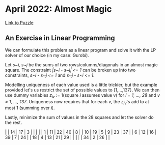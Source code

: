 April 2022: Almost Magic
========================

[Link to Puzzle](https://www.janestreet.com/puzzles/almost-magic-index/ "April 2022: Almost Magic")

An Exercise in Linear Programming
---------------------------------

We can formulate this problem as a linear program and solve it with the LP solver of our choice (in my case: Gurobi).

Let *s~i, s~j* be the sums of two rows/columns/diagonals in an almost magic square.
The constraint *|s~i - s~j| <= 1* can be broken up into two constraints, *s~i - s~j <= 1* and *s~j - s~i <= 1*.

Modelling uniqueness of each value used is a little trickier, but the example provided let's us restrict the set of possible values to \{1,...,137\}.
We can then use dummy variables *z<sub>iv</sub>* := 1(square *i* assumes value *v*) for *i = 1, ..., 28* and *v = 1, ..., 137*.
Uniqueness now requires that for each *v*, the *z<sub>iv</sub>*'s add to at most 1 (summing over *i*).

Lastly, minimize the sum of values in the 28 squares and let the solver do the rest.

|  | 14 | 17 | 3 |  |  |
|  | 1 | 11 | 22 | 40 | 8 |
| 10 | 19 | 5 | 9 | 23 | 37 |
| 6 | 12 | 16 | 39 | 7 | 24 |
| 18 | 4 | 13 | 21 | 29 |  |
|  |  | 34 | 2 | 26 |  |
